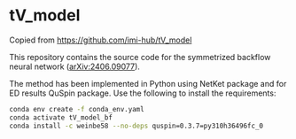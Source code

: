# tV_model

Copied from https://github.com/imi-hub/tV_model

This repository contains the source code for the symmetrized backflow neural network ([arXiv:2406.09077](https://arxiv.org/abs/2406.09077)).

The method has been implemented in Python using NetKet package and for ED results QuSpin package. Use the following to install the requirements:
```sh
conda env create -f conda_env.yaml
conda activate tV_model_bf
conda install -c weinbe58 --no-deps quspin=0.3.7=py310h36496fc_0
```
